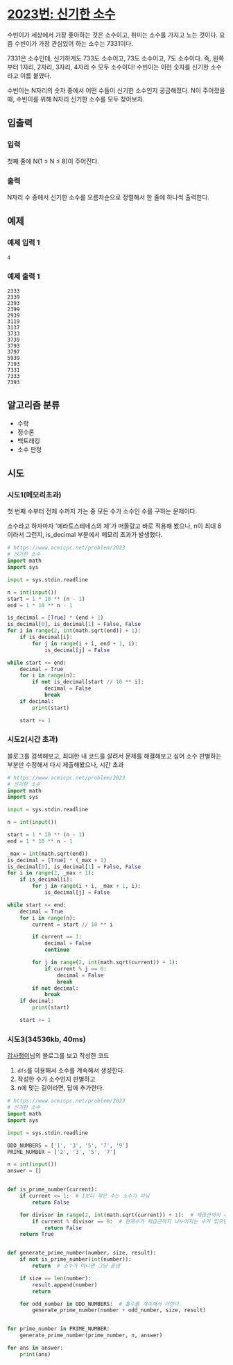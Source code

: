 # [2023번: 신기한 소수](https://www.acmicpc.net/problem/2023)

수빈이가 세상에서 가장 좋아하는 것은 소수이고, 취미는 소수를 가지고 노는 것이다. 요즘 수빈이가 가장 관심있어 하는 소수는 7331이다.

7331은 소수인데, 신기하게도 733도 소수이고, 73도 소수이고, 7도 소수이다. 즉, 왼쪽부터 1자리, 2자리, 3자리, 4자리 수 모두 소수이다! 수빈이는 이런 숫자를 신기한 소수라고 이름 붙였다.

수빈이는 N자리의 숫자 중에서 어떤 수들이 신기한 소수인지 궁금해졌다. N이 주어졌을 때, 수빈이를 위해 N자리 신기한 소수를 모두 찾아보자.

## 입출력

### 입력

첫째 줄에 N(1 ≤ N ≤ 8)이 주어진다.

### 출력

N자리 수 중에서 신기한 소수를 오름차순으로 정렬해서 한 줄에 하나씩 출력한다.

## 예제

### 예제 입력 1

```text
4
```

### 예제 출력 1

```text
2333
2339
2393
2399
2939
3119
3137
3733
3739
3793
3797
5939
7193
7331
7333
7393
```

## 알고리즘 분류

- 수학
- 정수론
- 백트래킹
- 소수 판정

## 시도

### 시도1(메모리초과)

첫 번째 수부터 전체 수까지 가는 중 모든 수가 소수인 수를 구하는 문제이다.

소수라고 하자마자 '에라토스테네스의 체'가 떠올랐고 바로 적용해 봤으나,
n이 최대 8이라서 그런지, is_decimal 부분에서 메모리 초과가 발생했다.

```python
# https://www.acmicpc.net/problem/2023
# 신기한 소수
import math
import sys

input = sys.stdin.readline

n = int(input())
start = 1 * 10 ** (n - 1)
end = 1 * 10 ** n - 1

is_decimal = [True] * (end + 1)
is_decimal[0], is_decimal[1] = False, False
for i in range(2, int(math.sqrt(end)) + 1):
    if is_decimal[i]:
        for j in range(i + i, end + 1, i):
            is_decimal[j] = False

while start <= end:
    decimal = True
    for i in range(n):
        if not is_decimal[start // 10 ** i]:
            decimal = False
            break
    if decimal:
        print(start)

    start += 1
```

### 시도2(시간 초과)

블로그를 검색해보고, 최대한 내 코드를 살려서 문제를 해결해보고 싶어 소수 판별하는 부분만 수정해서 다시 제출해봤으나, 시간 초과

```python
# https://www.acmicpc.net/problem/2023
# 신기한 소수
import math
import sys

input = sys.stdin.readline

n = int(input())

start = 1 * 10 ** (n - 1)
end = 1 * 10 ** n - 1

_max = int(math.sqrt(end))
is_decimal = [True] * (_max + 1)
is_decimal[0], is_decimal[1] = False, False
for i in range(2, _max + 1):
    if is_decimal[i]:
        for j in range(i + i, _max + 1, i):
            is_decimal[j] = False

while start <= end:
    decimal = True
    for i in range(n):
        current = start // 10 ** i

        if current == 1:
            decimal = False
            continue

        for j in range(2, int(math.sqrt(current)) + 1):
            if current % j == 0:
                decimal = False
                break
        if not decimal:
            break
    if decimal:
        print(start)

    start += 1
```

### 시도3(34536kb, 40ms)

[감사쟁이](https://devjoy.tistory.com/245)님의 블로그를 보고 작성한 코드

1. `dfs`를 이용해서 소수를 계속해서 생성한다.
2. 작성한 수가 소수인지 판별하고
3. n에 맞는 길이라면, 답에 추가한다.

```python
# https://www.acmicpc.net/problem/2023
# 신기한 소수
import math
import sys

input = sys.stdin.readline

ODD_NUMBERS = ['1', '3', '5', '7', '9']
PRIME_NUMBER = ['2', '3', '5', '7']

n = int(input())
answer = []


def is_prime_number(current):
    if current <= 1:  # 1보다 작은 수는 소수가 아님
        return False

    for divisor in range(2, int(math.sqrt(current)) + 1):  # 제곱근까지 수를 구함
        if current % divisor == 0:  # 현재수가 제곱근까지 나누어지는 수가 있으면, 소수가 아님
            return False
    return True


def generate_prime_number(number, size, result):
    if not is_prime_number(int(number)):
        return  # 소수가 아니면 그냥 끝냄

    if size == len(number):
        result.append(number)
        return

    for odd_number in ODD_NUMBERS:  # 홀수를 계속해서 더한다.
        generate_prime_number(number + odd_number, size, result)


for prime_number in PRIME_NUMBER:
    generate_prime_number(prime_number, n, answer)

for ans in answer:
    print(ans)
```